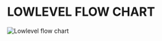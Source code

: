 # LOWLEVEL FLOW CHART 

![Lowlevel flow chart](https://user-images.githubusercontent.com/101012637/168312274-fd059ca9-d8fc-40bf-aeb5-06bd9a62c2d8.png)

